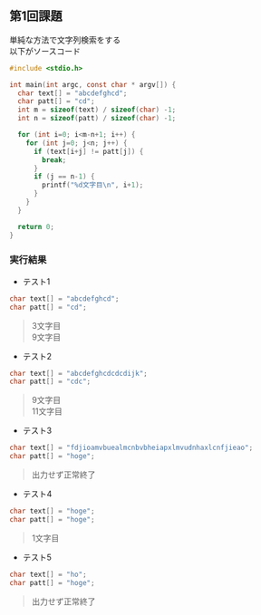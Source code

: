 ## 第1回課題
単純な方法で文字列検索をする  
以下がソースコード

```c
#include <stdio.h>

int main(int argc, const char * argv[]) {
  char text[] = "abcdefghcd";
  char patt[] = "cd";
  int m = sizeof(text) / sizeof(char) -1;
  int n = sizeof(patt) / sizeof(char) -1;

  for (int i=0; i<m-n+1; i++) {
    for (int j=0; j<n; j++) {
      if (text[i+j] != patt[j]) {
        break;
      }
      if (j == n-1) {
        printf("%d文字目\n", i+1);
      }
    }
  }

  return 0;
}
```

### 実行結果  

- テスト1

```c
char text[] = "abcdefghcd";
char patt[] = "cd";
```

> 3文字目  
9文字目

- テスト2

```c
char text[] = "abcdefghcdcdcdijk";
char patt[] = "cdc";
```

>9文字目  
11文字目

- テスト3

```c
char text[] = "fdjioamvbuealmcnbvbheiapxlmvudnhaxlcnfjieao";
char patt[] = "hoge";
```

> 出力せず正常終了

- テスト4

```c
char text[] = "hoge";
char patt[] = "hoge";
```

> 1文字目

- テスト5

```c
char text[] = "ho";
char patt[] = "hoge";
```

> 出力せず正常終了

